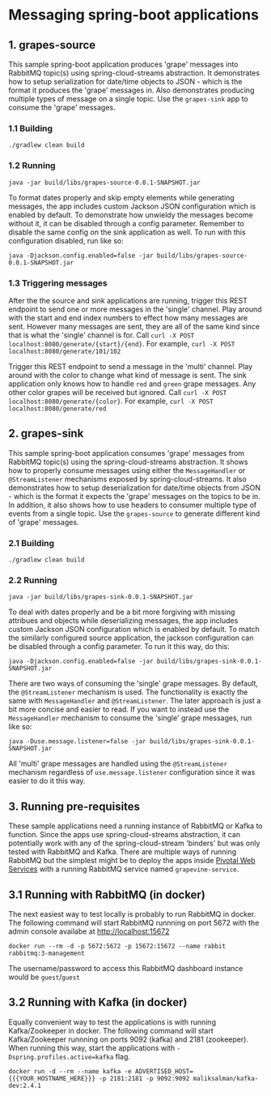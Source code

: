 # Messaging spring-boot applications

## 1. grapes-source

This sample spring-boot application produces 'grape' messages into RabbitMQ topic(s) using spring-cloud-streams abstraction. It demonstrates how to setup serialization for date/time objects to JSON - which is the format it produces the 'grape' messages in. Also demonstrates producing multiple types of message on a single topic. Use the `grapes-sink` app to consume the 'grape' messages.      

### 1.1 Building

```
./gradlew clean build
```

### 1.2 Running

```
java -jar build/libs/grapes-source-0.0.1-SNAPSHOT.jar
```

To format dates properly and skip empty elements while generating messages, the app includes custom Jackson JSON configuration which is enabled by default. To demonstrate how unwieldy the messages become without it, it can be disabled through a config parameter. Remember to disable the same config on the sink application as well. To run with this configuration disabled, run like so:

```
java -Djackson.config.enabled=false -jar build/libs/grapes-source-0.0.1-SNAPSHOT.jar
```

### 1.3 Triggering messages

After the the source and sink applications are running, trigger this REST endpoint to send one or more messages in the 'single' channel. Play around with the start and end index numbers to effect how many messages are sent. However many messages are sent, they are all of the same kind since that is what the 'single' channel is for. Call `curl -X POST localhost:8080/generate/{start}/{end}`. For example, `curl -X POST localhost:8080/generate/101/102`

Trigger this REST endpoint to send a message in the 'multi' channel. Play around with the color to change what kind of message is sent. The sink application only knows how to handle `red` and `green` grape messages. Any other color grapes will be received but ignored. Call `curl -X POST localhost:8080/generate/{color}`. For example, `curl -X POST localhost:8080/generate/red`

## 2. grapes-sink

This sample spring-boot application consumes 'grape' messages from RabbitMQ topic(s) using the spring-cloud-streams abstraction. It shows how to properly consume messages using either the `MessageHandler` or `@StreamListener` mechanisms exposed by spring-cloud-streams. It also demonstrates how to setup deserialization for date/time objects from JSON - which is the format it expects the 'grape' messages on the topics to be in. In addition, it also shows how to use headers to consumer multiple type of events from a single topic. Use the `grapes-source` to generate different kind of 'grape' messages.      

### 2.1 Building

```
./gradlew clean build
```

### 2.2 Running

```
java -jar build/libs/grapes-sink-0.0.1-SNAPSHOT.jar
```

To deal with dates properly and be a bit more forgiving with missing attribues and objects while deserializing messages, the app includes custom Jackson JSON configuration which is enabled by default. To match the similarly configured source application, the jackson configuration can be disabled through a config parameter. To run it this way, do this:

```
java -Djackson.config.enabled=false -jar build/libs/grapes-sink-0.0.1-SNAPSHOT.jar
```

There are two ways of consuming the 'single' grape messages. By default, the `@StreamListener` mechanism is used. The functionality is exactly the same with `MessageHandler` and `@StreamListener`. The later approach is just a bit more concise and easier to read. If you want to instead use the `MessageHandler` mechanism to consume the 'single' grape messages, run like so:

```
java -Duse.message.listener=false -jar build/libs/grapes-sink-0.0.1-SNAPSHOT.jar
```

All 'multi' grape messages are handled using the `@StreamListener` mechanism regardless of `use.message.listener` configuration since it was easier to do it this way.

## 3. Running pre-requisites

These sample applications need a running instance of RabbitMQ or Kafka to function. Since the apps use spring-cloud-streams abstraction, it can potentially work with any of the spring-cloud-stream 'binders' but was only tested with RabbitMQ and Kafka. There are multiple ways of running RabbitMQ but the simplest might be to deploy the apps inside [Pivotal Web Services](https://run.pivotal.io/) with a running RabbitMQ service named `grapevine-service`. 

## 3.1 Running with RabbitMQ (in docker)

The next easiest way to test locally is probably to run RabbitMQ in docker. The following command will start RabbitMQ runnning on port 5672 with the admin console availabe at [http://localhost:15672](http://localhost:15672)

```
docker run --rm -d -p 5672:5672 -p 15672:15672 --name rabbit rabbitmq:3-management
```

The username/password to access this RabbitMQ dashboard instance would be `guest`/`guest`

## 3.2 Running with Kafka (in docker)

Equally convenient way to test the applications is with running Kafka/Zookeeper in docker. The following command will start Kafka/Zookeeper runnning on ports 9092 (kafka) and 2181 (zookeeper). When running this way, start the applications with `-Dspring.profiles.active=kafka` flag.

```
docker run -d --rm --name kafka -e ADVERTISED_HOST={{{YOUR_HOSTNAME_HERE}}} -p 2181:2181 -p 9092:9092 maliksalman/kafka-dev:2.4.1
```
